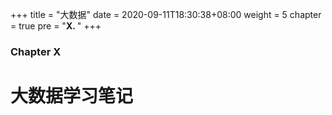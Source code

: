 +++
title = "大数据"
date = 2020-09-11T18:30:38+08:00
weight = 5
chapter = true
pre = "<b>X. </b>"
+++

### Chapter X

# 大数据学习笔记

